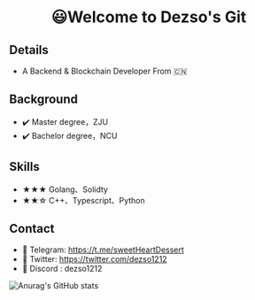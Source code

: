  <center>
     <h1>😃Welcome to Dezso's Git</h1>
 </center>

 ## Details

 - A Backend & Blockchain Developer From :cn:

## Background

- :heavy_check_mark: Master degree，ZJU
- :heavy_check_mark: Bachelor degree，NCU

## Skills

- ★★★ Golang、Solidty
- ★★☆ C++、Typescript、Python 

## Contact

-  🔎 Telegram: https://t.me/sweetHeartDessert
- 🔎 Twitter: https://twitter.com/dezso1212
- :mag_right: Discord : dezso1212

![Anurag's GitHub stats](https://github-readme-stats.vercel.app/api?username=DessertHeart&show_icons=true&theme=merko)

